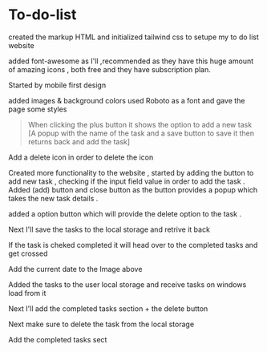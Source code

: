 # To-do-list

created the markup HTML and initialized tailwind css to setupe my to do list website

added font-awesome as I'll ,recommended as they have this huge amount of amazing icons , both free and they have subscription plan.

Started by mobile first design

added images & background colors
used Roboto as a font and gave the page some styles

<!-- Features to add next -->

> When clicking the plus button it shows the option to add a new task
> [A popup with the name of the task and a save button to save it then returns back and add the task]

Add a delete icon in order to delete the icon

Created more functionality to the website , started by adding the button to add new task , checking if the input field value in order to add the task . Added (add) button and close button as the button provides a popup which takes the new task details .

added a option button which will provide the delete option to the task .

Next I'll save the tasks to the local storage and retrive it back

If the task is cheked completed it will head over to the completed tasks and get crossed

Add the current date to the Image above

Added the tasks to the user local storage and receive tasks on windows load from it

Next I'll add the completed tasks section + the delete button

Next make sure to delete the task from the local storage 

Add the completed tasks sect